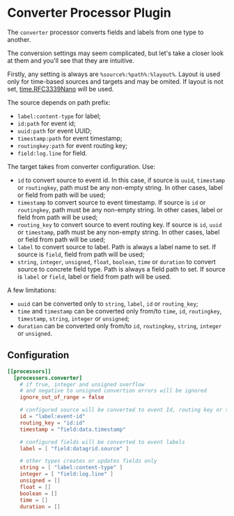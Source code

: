 # Converter Processor Plugin

The `converter` processor converts fields and labels from one type to another. 

The conversion settings may seem complicated, but let's take a closer look at them and you'll see that they are intuitive.

Firstly, any setting is always are `%source%:%path%:%layout%`. Layout is used only for time-based sources and targets and may be omited. If layout is not set, [time.RFC3339Nano](https://pkg.go.dev/time#pkg-constants) will be used.

The source depends on path prefix:
 - `label:content-type` for label;
 - `id:path` for event id;
 - `uuid:path` for event UUID;
 - `timestamp:path` for event timestamp;
 - `routingkey:path` for event routing key;
 - `field:log.line` for field.

The target takes from converter configuration. Use:
 - `id` to convert source to event id. In this case, if source is `uuid`, `timestamp` or `routingkey`, path must be any non-empty string. In other cases, label or field from path will be used;
 - `timestamp` to convert source to event timestamp. If source is `id` or `routingkey`, path must be any non-empty string. In other cases, label or field from path will be used;
 - `routing_key` to convert source to event routing key. If source is `id`, `uuid` or `timestamp`, path must be any non-empty string. In other cases, label or field from path will be used;
 - `label` to convert source to label. Path is always a label name to set. If source is `field`, field from path will be used;
 - `string`, `integer`, `unsigned`, `float`, `boolean`, `time` or `duration` to convert source to concrete field type. Path is always a field path to set. If source is `label` or `field`, label or field from path will be used.

A few limitations:
 - `uuid` can be converted only to `string`, `label`, `id` or `routing_key`;
 - `time` and `timestamp` can be converted only from/to `time`, `id`, `routingkey`, `timestamp`, `string`, `integer` or `unsigned`;
 - `duration` can be converted only from/to `id`, `routingkey`, `string`, `integer` or `unsigned`.

## Configuration
```toml
[[processors]]
  [processors.converter]
    # if true, integer and unsigned overflow 
    # and negative to unsigned convertion errors will be ignored
    ignore_out_of_range = false

    # configured source will be converted to event Id, routing key or timestamp
    id = "label:event-id"
    routing_key = "id:id"
    timestamp = "field:data.timestamp"

    # configured fields will be converted to event labels
    label = [ "field:datagrid.source" ]

    # other types creates or updates fields only
    string = [ "label:content-type" ]
    integer = [ "field:log.line" ]
    unsigned = []
    float = []
    boolean = []
    time = []
    duration = []
```
